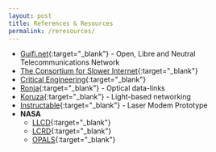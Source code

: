 ```yaml
---
layout: post
title: References & Resources
permalink: /reresources/
---
```

- [Guifi.net](http://guifi.net/){:target="_blank"} - Open, Libre and Neutral Telecommunications Network
- [The Consortium for Slower Internet](http://www.slowerinternet.com/){:target="_blank"}
- [Critical Engineering](https://criticalengineering.org/){:target="_blank"}
- [Ronja](http://ronja.twibright.com/){:target="_blank"} - Optical data-links
- [Koruza](http://www.koruza.net/){:target="_blank"} - Light-based networking
- [Instructable](http://www.instructables.com/id/Data-Over-Light-a-Laser-Modem-Prototype/){:target="_blank"} - Laser Modem Prototype
- **NASA**
  - [LLCD](https://esc.gsfc.nasa.gov/node/159){:target="_blank"}
  - [LCRD](https://esc.gsfc.nasa.gov/node/233){:target="_blank"}
  - [OPALS](https://www.nasa.gov/mission_pages/station/research/news/opals_beams_video/){:target="_blank"}
